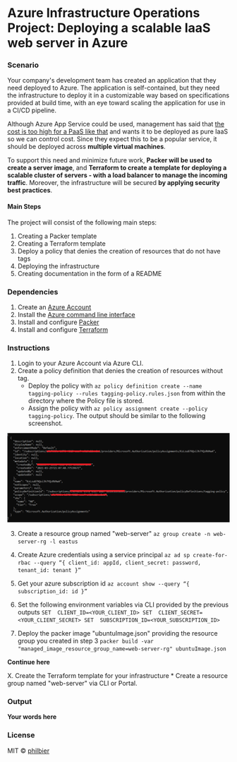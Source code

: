 # Azure Infrastructure Operations Project: Deploying a scalable IaaS web server in Azure

### Scenario
Your company's development team has created an application that they need deployed to Azure. The application is self-contained, but they need the infrastructure to deploy it in a customizable way based on specifications provided at build time, with an eye toward scaling the application for use in a CI/CD pipeline.

Although Azure App Service could be used, management has said that <u>the cost is too high for a PaaS like that</u> and wants it to be deployed as pure IaaS so we can control cost. Since they expect this to be a popular service, it should be deployed across <b>multiple virtual machines</b>.

To support this need and minimize future work, <b> Packer will be used to create a server image</b>, and <b>Terraform to create a template for deploying a scalable cluster of servers - with a load balancer to manage the incoming traffic</b>. Moreover, the infrastructure will be secured <b>by applying security best practices</b>.

#### Main Steps
The project will consist of the following main steps:

1. Creating a Packer template
2. Creating a Terraform template
3. Deploy a policy that denies the creation of resources that do not have tags
4. Deploying the infrastructure
5. Creating documentation in the form of a README

### Dependencies
1. Create an [Azure Account](https://portal.azure.com) 
2. Install the [Azure command line interface](https://docs.microsoft.com/en-us/cli/azure/install-azure-cli?view=azure-cli-latest)
3. Install and configure [Packer](https://www.packer.io/downloads)
4. Install and configure [Terraform](https://www.terraform.io/downloads.html)

### Instructions
1. Login to your Azure Account via Azure CLI.
2. Create a policy definition that denies the creation of resources without tag.
    * Deploy the policy with `az policy definition create --name tagging-policy --rules tagging-policy.rules.json` from within the directory where the Policy file is stored.
    * Assign the policy with `az policy assignment create --policy tagging-policy`. The output should be similar to the following screenshot.

![Tagging-Policy](./tagging-policy.PNG)

3. Create a resource group named "web-server"
`az group create -n web-server-rg -l eastus`

4. Create Azure credentials using a service principal
`az ad sp create-for-rbac --query “{ client_id: appId, client_secret: password, tenant_id: tenant }”`

5. Get your azure subscription id
`az account show --query “{ subscription_id: id }”`

6. Set the following environment variables via CLI provided by the previous outputs
`SET  CLIENT_ID=<YOUR_CLIENT_ID>
SET  CLIENT_SECRET=<YOUR_CLIENT_SECRET>
SET  SUBSCRIPTION_ID=<YOUR_SUBSCRIPTION_ID>`

6. Deploy the packer image "ubuntuImage.json" providing the resource group you created in step 3
`packer build -var "managed_image_resource_group_name=web-server-rg" ubuntuImage.json`

<b>Continue here</b>


X. Create the Terraform template for your infrastructure
    * Create a resource group named "web-server" via CLI or Portal.

### Output
**Your words here**

### License
MIT © [philbier]()